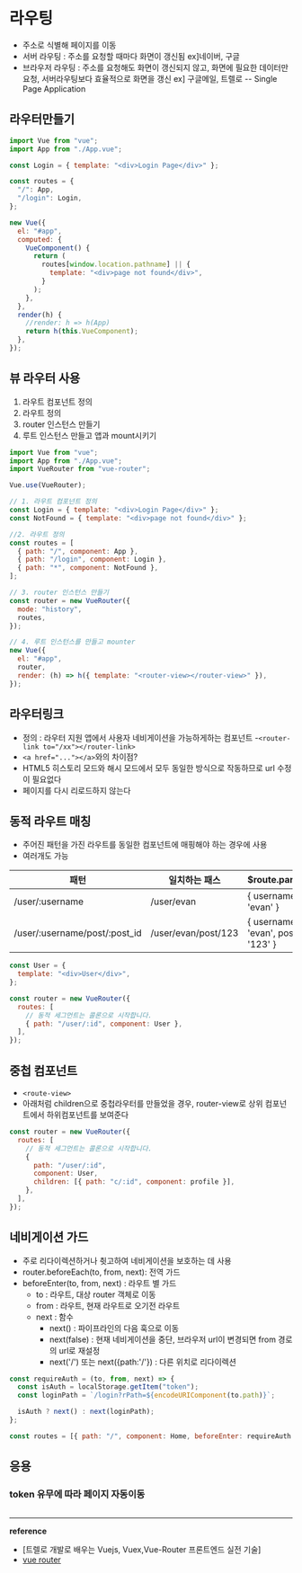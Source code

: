 # 라우팅

- 주소로 식별해 페이지를 이동
- 서버 라우팅 : 주소를 요청할 때마다 화면이 갱신됨 ex]네이버, 구글
- 브라우저 라우팅 : 주소를 요청해도 화면이 갱신되지 않고, 화면에 필요한 데이터만 요청, 서버라우팅보다 효율적으로 화면을 갱신 ex] 구글메일, 트렐로 -- Single Page Application

## 라우터만들기

```javascript
import Vue from "vue";
import App from "./App.vue";

const Login = { template: "<div>Login Page</div>" };

const routes = {
  "/": App,
  "/login": Login,
};

new Vue({
  el: "#app",
  computed: {
    VueComponent() {
      return (
        routes[window.location.pathname] || {
          template: "<div>page not found</div>",
        }
      );
    },
  },
  render(h) {
    //render: h => h(App)
    return h(this.VueComponent);
  },
});
```

## 뷰 라우터 사용

1. 라우트 컴포넌트 정의
2. 라우트 정의
3. router 인스턴스 만들기
4. 루트 인스턴스 만들고 앱과 mount시키기

```javascript
import Vue from "vue";
import App from "./App.vue";
import VueRouter from "vue-router";

Vue.use(VueRouter);

// 1. 라우트 컴포넌트 정의
const Login = { template: "<div>Login Page</div>" };
const NotFound = { template: "<div>page not found</div>" };

//2. 라우트 정의
const routes = [
  { path: "/", component: App },
  { path: "/login", component: Login },
  { path: "*", component: NotFound },
];

// 3. router 인스턴스 만들기
const router = new VueRouter({
  mode: "history",
  routes,
});

// 4. 루트 인스턴스를 만들고 mounter
new Vue({
  el: "#app",
  router,
  render: (h) => h({ template: "<router-view></router-view>" }),
});
```

## 라우터링크

- 정의 : 라우터 지원 앱에서 사용자 네비게이션을 가능하게하는 컴포넌트 -`<router-link to="/xx"></router-link>`
- `<a href="..."></a>`와의 차이점?
- HTML5 히스토리 모드와 해시 모드에서 모두 동일한 방식으로 작동하므로 url 수정이 필요없다
- 페이지를 다시 리로드하지 않는다

## 동적 라우트 매칭

- 주어진 패턴을 가진 라우트를 동일한 컴포넌트에 매핑해야 하는 경우에 사용
- 여러개도 가능

| 패턴                          | 일치하는 패스       | $route.params                        |
| ----------------------------- | ------------------- | ------------------------------------ |
| /user/:username               | /user/evan          | { username: 'evan' }                 |
| /user/:username/post/:post_id | /user/evan/post/123 | { username: 'evan', post_id: '123' } |

```javascript
const User = {
  template: "<div>User</div>",
};

const router = new VueRouter({
  routes: [
    // 동적 세그먼트는 콜론으로 시작합니다.
    { path: "/user/:id", component: User },
  ],
});
```

## 중첩 컴포넌트

- `<route-view>`
- 아래처럼 children으로 중첩라우터를 만들었을 경우, router-view로
  상위 컴포넌트에서 하위컴포넌트를 보여준다

```javascript
const router = new VueRouter({
  routes: [
    // 동적 세그먼트는 콜론으로 시작합니다.
    {
      path: "/user/:id",
      component: User,
      children: [{ path: "c/:id", component: profile }],
    },
  ],
});
```

## 네비게이션 가드

- 주로 리다이렉션하거나 췻고하여 네비게이션을 보호하는 데 사용
- router.beforeEach(to, from, next): 전역 가드
- beforeEnter(to, from, next) : 라우트 별 가드
  - to : 라우트, 대상 router 객체로 이동
  - from : 라우트, 현재 라우트로 오기전 라우트
  - next : 함수
    - next() : 파이프라인의 다음 훅으로 이동
    - next(false) : 현재 네비게이션을 중단, 브라우저 url이 변경되면 from 경로의 url로 재설정
    - next('/') 또는 next({path:'/'}) : 다른 위치로 리다이렉션

```javascript
const requireAuth = (to, from, next) => {
  const isAuth = localStorage.getItem("token");
  const loginPath = `/login?rPath=${encodeURIComponent(to.path)}`;

  isAuth ? next() : next(loginPath);
};

const routes = [{ path: "/", component: Home, beforeEnter: requireAuth }];
```

## 응용

### token 유무에 따라 페이지 자동이동

```

```

---

**reference**

- [트렐로 개발로 배우는 Vuejs, Vuex,Vue-Router 프론트엔드 실전 기술]
- [vue router](https://router.vuejs.org/kr/guide/#html)
